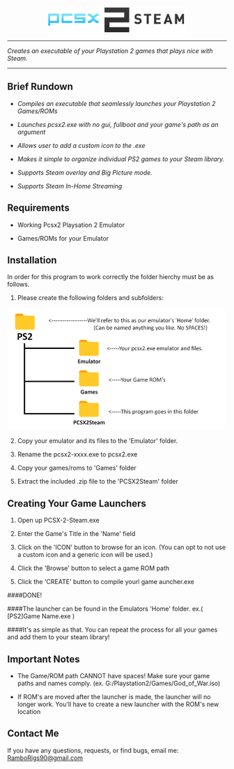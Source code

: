 <p align="center">
  <img src="https://github.com/rig0/PCSX-2-Steam/blob/master/imgs/logo2.png">
</p>

--------------

*Creates an executable of your Playstation 2 games that plays nice with Steam.* 

-----------------------------------------------------------------------------
**Brief Rundown**
-----------------------------------------------------------------------------

- *Compiles an executable that seamlessly launches your Playstation 2 Games/ROMs*

- *Launches pcsx2.exe with no gui, fullboot and your game's path as an argument*

- *Allows user to add a custom icon to the .exe*

- *Makes it simple to organize individual PS2 games to your Steam library.*

- *Supports Steam overlay and Big Picture mode.*

- *Supports Steam In-Home Streaming*

**Requirements**
----------------

- Working Pcsx2 Playsation 2 Emulator

- Games/ROMs for your Emulator 

**Installation**
----------------
In order for this program to work correctly the folder hierchy must be as follows.

1. Please create the following folders and subfolders:

![alt text](https://github.com/rig0/PCSX-2-Steam/blob/master/imgs/folders.png "Folder Hierchy")
   
2. Copy your emulator and its files to the 'Emulator' folder. 

3. Rename the pcsx2-xxxx.exe to pcsx2.exe

4. Copy your games/roms to 'Games' folder

5. Extract the included .zip file to the 'PCSX2Steam' folder
   
**Creating Your Game Launchers**
--------------------------------

1. Open up PCSX-2-Steam.exe

2. Enter the Game's Title in the 'Name' field

3. Click on the 'ICON' button to browse for an icon. (You can opt to not use a custom icon and a generic icon will be used.)

4. Click the 'Browse' button to select a game ROM path

4. Click the 'CREATE' button to compile yourl game auncher.exe

####DONE!

####The launcher can be found in the Emulators 'Home' folder. ex.( [PS2]Game Name.exe )

####It's as simple as that. You can repeat the process for all your games and add them to your steam library!

**Important Notes**
--------------------

- The Game/ROM path CANNOT have spaces! Make sure your game paths and names comply. (ex. G:/Playstation2/Games/God_of_War.iso)

- If ROM's are moved after the launcher is made, the launcher will no longer work. You'll have to create a new launcher with the ROM's new location


**Contact Me**
---------------

If you have any questions, requests, or find bugs, email me: RamboRigs90@gmail.com


